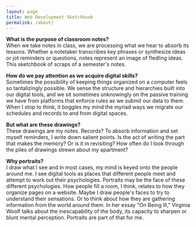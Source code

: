 ```yaml
---
layout: page
title: Web Development Sketchbook
permalink: /about/
---
```


**What is the purpose of classroom notes?**   
When we take notes in class, we are processing what we hear to absorb its lessons. Whether a notetaker transcribes key phrases or synthesize ideas or jot reminders or questions, notes represent an image of fledling ideas. This sketchbook of scraps of a semester's notes.  

**How do we pay attention as we acquire digital skills?**  
Sometimes the possibility of keeping things organized on a computer feels so tantalizingly possible. We sense the structure and hierarchies built into our digital tools, and we sit sometimes unknowingly on the passive training we have from platforms that enforce rules as we submit our data to them. When I stop to think, it boggles my mind the myriad ways we migrate our schedules and records to and from digital spaces.

**But what are these drawings?**  
These drawings are my notes. Records? To absorb information and set myself reminders, I write down salient points. Is the act of writing the part that makes the memory? Or is it in revisiting? How often do I look through the piles of drawings strewn about my apartment?

**Why portraits?**  
I draw what I see and in most cases, my mind is keyed onto the people around me. I see digital tools as places that different people meet and attempt to work out their psychologies. Portraits may be the face of these different psychologies. How people fill a room, I think, relates to how they organize pages on a website. Maybe I draw people's faces to try to understand their sensations. Or to think about how they are gathering information from the world around them. In her essay "On Being Ill," Virginia Woolf talks about the inescapability of the body, its capacity to sharpen or blunt mental perception. Portraits are part of that for me. 